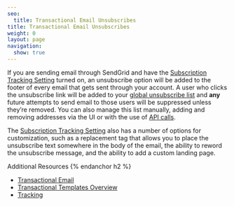 ```yaml
---
seo:
  title: Transactional Email Unsubscribes
title: Transactional Email Unsubscribes
weight: 0
layout: page
navigation:
  show: true
---
```


If you are sending email through SendGrid and have the [Subscription Tracking Setting]({{root_url}}/User_Guide/Settings/tracking.html) turned on, an unsubscribe option will be added to the footer of every email that gets sent through your account. A user who clicks the unsubscribe link will be added to your [global unsubscribe list]({{site.app_url}}/suppressions/global_unsubscribes) and **any** future attempts to send email to those users will be suppressed unless they’re removed. You can also manage this list manually, adding and removing addresses via the UI or with the use of [API calls]({{root_url}}/API_Reference/Web_API/unsubscribes.html).

The [Subscription Tracking Setting]({{root_url}}/User_Guide/Settings/tracking.html) also has a number of options for customization, such as a replacement tag that allows you to place the unsubscribe text somewhere in the body of the email, the ability to reword the unsubscribe message, and the ability to add a custom landing page.

<page-anchor el="h2">
Additional Resources
{% endanchor h2 %}

- [Transactional Email](https://sendgrid.com/docs/User_Guide/Transactional_Email/index.html)
- [Transactional Templates Overview](https://sendgrid.com/docs/User_Guide/Transactional_Templates/index.html)
- [Tracking](https://sendgrid.com/docs/User_Guide/Settings/tracking.html)